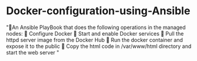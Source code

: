 # Docker-configuration-using-Ansible
"🔰An Ansible PlayBook that does the  following operations in the managed nodes: 🔹 Configure Docker 🔹 Start and enable Docker services 🔹 Pull the httpd server image from the Docker Hub 🔹 Run the docker container and expose it to the public 🔹 Copy the html code in /var/www/html directory and start the web server "
